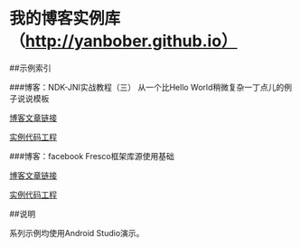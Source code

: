 # 我的博客实例库（http://yanbober.github.io）

##示例索引

###博客：NDK-JNI实战教程（三） 从一个比Hello World稍微复杂一丁点儿的例子说说模板

[博客文章链接](http://yanbober.github.io/2015/02/25/android_studio_jni_3/) 

[实例代码工程](https://github.com/yanbober/Android-Blog-Source/tree/master/NDKApplication)

###博客：facebook Fresco框架库源使用基础

[博客文章链接](http://yanbober.github.io/2015/04/10/opensource-analysis-20/) 

[实例代码工程](https://github.com/yanbober/Android-Blog-Source/tree/master/Fresco-Android-CN-Demo)

##说明

系列示例均使用Android Studio演示。
